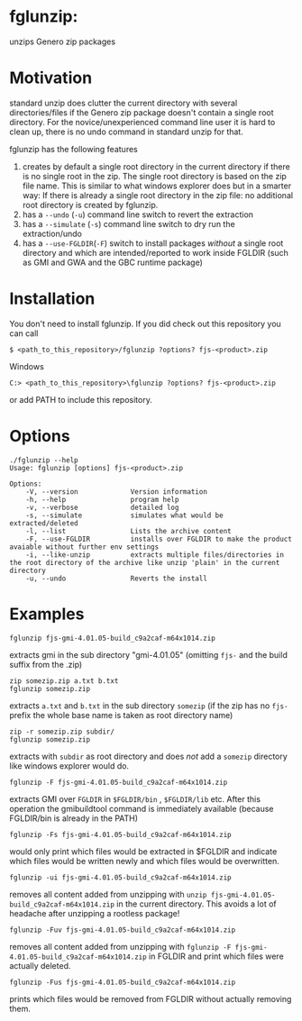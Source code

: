 # fglunzip: 
unzips Genero zip packages

# Motivation
standard unzip does clutter the current directory with several directories/files if the Genero zip package doesn't contain a single root directory.
For the novice/unexperienced command line user it is hard to clean up, there is no undo command in standard unzip for that.

fglunzip has the following features
1. creates by default a single root directory in the current directory if there is no single root in the zip. The single root directory is based on the zip file name. This is similar to what windows explorer does but in a smarter way: 
If there is already a single root directory in the zip file: no additional root directory is created by fglunzip.
2. has a `--undo` (`-u`) command line switch to revert the extraction
3. has a `--simulate` (`-s`) command line switch to dry run the extraction/undo
4. has a `--use-FGLDIR`(`-F`) switch to install packages *without* a single root directory and which are intended/reported to work inside FGLDIR (such as GMI and GWA and the GBC runtime package)

# Installation

You don't need to install fglunzip.
If you did check out this repository you can call
```
$ <path_to_this_repository>/fglunzip ?options? fjs-<product>.zip
```

Windows
```
C:> <path_to_this_repository>\fglunzip ?options? fjs-<product>.zip
```

or add PATH to include this repository.


# Options
```
./fglunzip --help
Usage: fglunzip [options] fjs-<product>.zip

Options:
    -V, --version             Version information
    -h, --help                program help
    -v, --verbose             detailed log
    -s, --simulate            simulates what would be extracted/deleted
    -l, --list                Lists the archive content
    -F, --use-FGLDIR          installs over FGLDIR to make the product avaiable without further env settings
    -i, --like-unzip          extracts multiple files/directories in the root directory of the archive like unzip 'plain' in the current directory
    -u, --undo                Reverts the install
```

# Examples
```
fglunzip fjs-gmi-4.01.05-build_c9a2caf-m64x1014.zip
```
extracts gmi in the sub directory "gmi-4.01.05" (omitting `fjs-` and the build suffix from the .zip)
```
zip somezip.zip a.txt b.txt
fglunzip somezip.zip
```
extracts `a.txt` and `b.txt` in the sub directory `somezip` (if the zip has no `fjs-` prefix the whole base name is taken as root directory name)
```
zip -r somezip.zip subdir/
fglunzip somezip.zip
```
extracts with `subdir` as root directory and does *not* add a `somezip` directory like windows explorer would do.
```
fglunzip -F fjs-gmi-4.01.05-build_c9a2caf-m64x1014.zip
```
extracts GMI over `FGLDIR` in `$FGLDIR/bin` , `$FGLDIR/lib` etc. After this operation the gmibuildtool command is immediately available (because FGLDIR/bin is already in the PATH)
```
fglunzip -Fs fjs-gmi-4.01.05-build_c9a2caf-m64x1014.zip
```
would only print which files would be extracted in $FGLDIR and indicate which files would be written newly and which files would be overwritten.
```
fglunzip -ui fjs-gmi-4.01.05-build_c9a2caf-m64x1014.zip
```
removes all content added from unzipping with `unzip fjs-gmi-4.01.05-build_c9a2caf-m64x1014.zip` in the current directory. This avoids a lot of headache after unzipping a rootless package!

```
fglunzip -Fuv fjs-gmi-4.01.05-build_c9a2caf-m64x1014.zip
```
removes all content added from unzipping with `fglunzip -F fjs-gmi-4.01.05-build_c9a2caf-m64x1014.zip` in FGLDIR and print which files were actually deleted.
```
fglunzip -Fus fjs-gmi-4.01.05-build_c9a2caf-m64x1014.zip
```
prints which files would be removed from FGLDIR without actually removing them.
